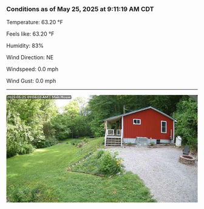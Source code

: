 ### Conditions as of May 25, 2025 at 9:11:19 AM CDT 

Temperature: 63.20 &deg;F

Feels like: 63.20 &deg;F

Humidity: 83%

Wind Direction: NE

Windspeed: 0.0 mph

Wind Gust: 0.0 mph

---

<img src="./images/latest.jpeg"/>

